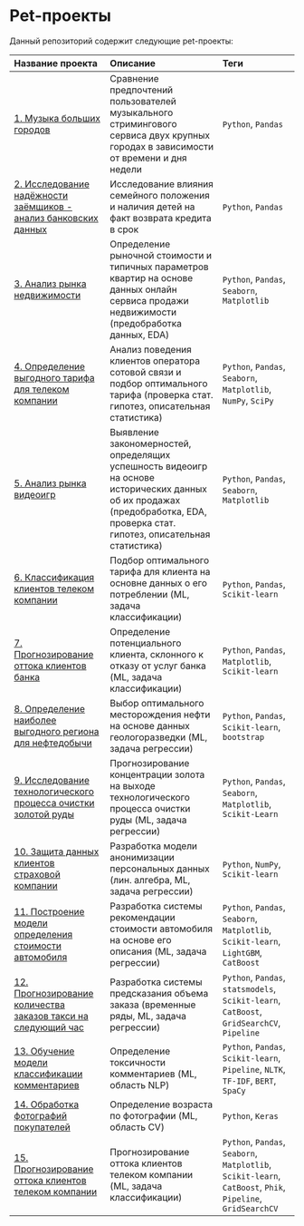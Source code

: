 # Pet-проекты

Данный репозиторий содержит следующие pet-проекты:

| Название проекта | Описание | Теги | 
| :---------------------- | :---------------------- | :---------------------- |
| [1. Музыка больших городов](01_Музыка_больших_городов/Музыка_больших_городов.ipynb) | Сравнение предпочтений пользователей музыкального стримингового сервиса двух крупных городах в зависимости от времени и дня недели | `Python`, `Pandas` |
| [2. Исследование надёжности заёмщиков - анализ банковских данных](02_Исследование_надёжности_заёмщиков/Исследование_надёжности_заёмщиков.ipynb) | Исследование влияния семейного положения и наличия детей на факт возврата кредита в срок | `Python`, `Pandas` |
| [3. Анализ рынка недвижимости](03_Анализ_рынка_недвижимости/Анализ_рынка_недвижимости.ipynb) | Определение рыночной стоимости и типичных параметров квартир на основе данных онлайн сервиса продажи недвижимости (предобработка данных, EDA) | `Python`, `Pandas`, `Seaborn`, `Matplotlib` |
| [4. Определение выгодного тарифа для телеком компании](04_Определение_выгодного_тарифа_для_телеком_компании/Определение_выгодного_тарифа_для_телеком_компании.ipynb) | Анализ поведения клиентов оператора сотовой связи и подбор оптимального тарифа (проверка стат. гипотез, описательная статистика) | `Python`, `Pandas`, `Seaborn`, `Matplotlib`, `NumPy`, `SciPy` | 
| [5. Анализ рынка видеоигр](05_Анализ_рынка_видеоигр/Анализ_рынка_видеоигр.ipynb) | Выявление закономерностей, определящих успешность видеоигр на основе исторических данных об их продажах (предобработка, EDA, проверка стат. гипотез, описательная статистика) | `Python`, `Pandas`, `Seaborn`, `Matplotlib` | 
| [6. Классификация клиентов телеком компании](06_Классификация_клиентов_телеком_компании/Классификация_клиентов_телеком_компании.ipynb) | Подбор оптимального тарифа для клиента на основне данных о его потреблении (ML, задача классификации) | `Python`, `Pandas`, `Scikit-learn` |
| [7. Прогнозирование оттока клиентов банка](07_Прогнозирование_оттока_клиентов_банка/Прогнозирование_оттока_клиентов_банка.ipynb) | Определение потенциального клиента, склонного к отказу от услуг банка (ML, задача классификации)|`Python`, `Pandas`, `Matplotlib`,  `Scikit-learn` | 
| [8. Определение наиболее выгодного региона для нефтедобычи](08_Определение_наиболее_выгодного_региона_для_нефтедобычи/Определение_наиболее_выгодного_региона_для_нефтедобычи.ipynb) | Выбор оптимального месторождения нефти на основе данных геологоразведки (ML, задача регрессии) | `Python`, `Pandas`, `Scikit-learn`, `bootstrap` |
| [9. Исследование технологического процесса очистки золотой руды](09_Исследование_технологического_процесса_очистки_золотой_руды/Исследование_технологического_процесса_очистки_золотой_руды.ipynb) | Прогнозирование концентрации золота на выходе технологического процесса очистки руды (ML, задача регрессии) | `Python`, `Pandas`, `Seaborn`, `Matplotlib`, `Scikit-Learn` |
| [10. Защита данных клиентов страховой компании](10_Защита_данных_клиентов_страховой_компании/Защита_данных_клиентов_страховой_компании.ipynb) | Разработка модели анонимизации персональных данных (лин. алгебра, ML, задача регрессии) | `Python`, `NumPy`, `Scikit-learn` |
| [11. Построение модели определения стоимости автомобиля](11_Построение_модели_определения_стоимости_автомобиля/Построение_модели_определения_стоимости_автомобиля.ipynb) | Разработка системы рекомендации стоимости автомобиля на основе его описания (ML, задача регрессии) | `Python`, `Pandas`, `Seaborn`, `Matplotlib`, `Scikit-learn`, `LightGBM`, `CatBoost` |
| [12. Прогнозирование количества заказов такси на следующий час](12_Прогнозирование_количества_заказов_такси_на_следующий_час/Прогнозирование_количества_заказов_такси_на_следующий_час.ipynb) | Разработка системы предсказания объема заказа (временные ряды, ML, задача регрессии) | `Python`, `Pandas`, `statsmodels`, `Scikit-learn`, `CatBoost`, `GridSearchCV`, `Pipeline` |
| [13. Обучение модели классификации комментариев](13_Обучение_модели_классификации_комментариев/Обучение_модели_классификации_комментариев.ipynb) | Определение токсичности комментариев (ML, область NLP) | `Python`, `Pandas`, `Scikit-learn`, `Pipeline`, `NLTK`, `TF-IDF`, `BERT`, `SpaCy` | 
| [14. Обработка фотографий покупателей](14_Обработка_фотографий_покупателей/Обработка_фотографий_покупателей.ipynb) | Определение возраста по фотографии (ML, область CV) | `Python`, `Keras` | 
| [15. Прогнозирование оттока клиентов телеком компании](15_Прогнозирование_оттока_клиентов_телеком_компании/Прогнозирование_оттока_клиентов_телеком_компании.ipynb) | Прогнозирование оттока клиентов телеком компании (ML, задача классификации) | `Python`, `Pandas`, `Seaborn`, `Matplotlib`, `Scikit-learn`, `CatBoost`, `Phik`, `Pipeline`, `GridSearchCV` |
